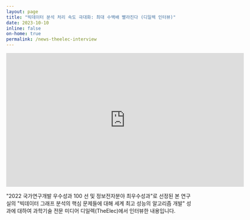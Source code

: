 ```yaml
---
layout: page
title: "빅데이터 분석 처리 속도 극대화: 최대 수백배 빨라진다 (디일렉 인터뷰)"
date: 2023-10-10
inline: false
on-home: true
permalink: /news-theelec-interview
---
```


<div class='summary' markdown=1>
<iframe style="width:640px;position:relative;left:0px;top:0px;overflow:auto;display:block;height:360px;"
 src="https://www.youtube.com/embed/Hlqa-0T2ycA" frameborder="0" allow="web-share" allowfullscreen></iframe>

"2022 국가연구개발 우수성과 100 선 및 정보전자분야 최우수성과"로 선정된
본 연구실의 "빅데이터 그래프 분석의 핵심 문제들에 대해 세계 최고 성능의 알고리즘 개발" 성과에 대하여
과학기술 전문 미디어 디일렉(TheElec)에서 인터뷰한 내용입니다.
</div>